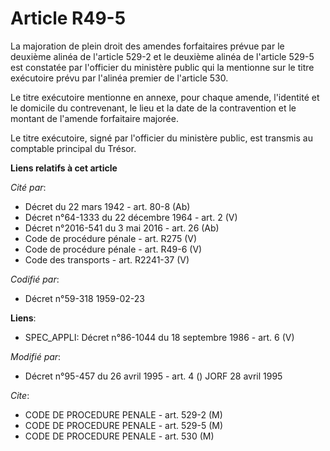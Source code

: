 # Article R49-5

La majoration de plein droit des amendes forfaitaires prévue par le deuxième alinéa de l'article 529-2 et le deuxième alinéa
de l'article 529-5 est constatée par l'officier du ministère public qui la mentionne sur le titre exécutoire prévu par
l'alinéa premier de l'article 530.

Le titre exécutoire mentionne en annexe, pour chaque amende, l'identité et le domicile du contrevenant, le lieu et la date de
la contravention et le montant de l'amende forfaitaire majorée.

Le titre exécutoire, signé par l'officier du ministère public, est transmis au comptable principal du Trésor.

**Liens relatifs à cet article**

_Cité par_:

  - Décret du 22 mars 1942 - art. 80-8 (Ab)
  - Décret n°64-1333 du 22 décembre 1964 - art. 2 (V)
  - Décret n°2016-541 du 3 mai 2016 - art. 26 (Ab)
  - Code de procédure pénale - art. R275 (V)
  - Code de procédure pénale - art. R49-6 (V)
  - Code des transports - art. R2241-37 (V)

_Codifié par_:

  - Décret n°59-318 1959-02-23

**Liens**:

  - SPEC_APPLI: Décret n°86-1044 du 18 septembre 1986 - art. 6 (V)

_Modifié par_:

  - Décret n°95-457 du 26 avril 1995 - art. 4 () JORF 28 avril 1995

_Cite_:

  - CODE DE PROCEDURE PENALE - art. 529-2 (M)
  - CODE DE PROCEDURE PENALE - art. 529-5 (M)
  - CODE DE PROCEDURE PENALE - art. 530 (M)
